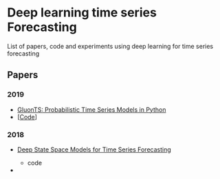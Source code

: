 # Deep learning time series Forecasting
List of papers, code and experiments using deep learning for time series forecasting

## Papers

### 2019

- [GluonTS: Probabilistic Time Series Models in Python](https://arxiv.org/abs/1906.05264)
 - [[Code](https://gluon-ts.mxnet.io)]

### 2018 

- [Deep State Space Models for Time Series Forecasting](https://papers.nips.cc/paper/8004-deep-state-space-models-for-time-series-forecasting.pdf)
  
  - code
  
- 
